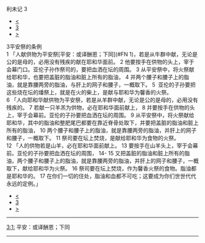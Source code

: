 ﻿





 利未记 3




* [<](bible/LEV02.md)
* [3](bible/LEV.md)
* [>](bible/LEV04.md)



 
3平安祭的条例  
1 「人献供物为平安祭[平安：或译酬恩；下同](#FN
1)，若是从牛群中献，无论是公的是母的，必用没有残疾的献在耶和华面前。 
2 他要按手在供物的头上，宰于会幕门口。亚伦子孙作祭司的，要把血洒在坛的周围。 
3 从平安祭中，将火祭献给耶和华，也要把盖脏的脂油和脏上所有的脂油， 
4 并两个腰子和腰子上的脂油，就是靠腰两旁的脂油，与肝上的网子和腰子，一概取下。 
5  亚伦的子孙要把这些烧在坛的燔祭上，就是在火的柴上，是献与耶和华为馨香的火祭。  
6 「人向耶和华献供物为平安祭，若是从羊群中献，无论是公的是母的，必用没有残疾的。 
7 若献一只羊羔为供物，必在耶和华面前献上， 
8 并要按手在供物的头上，宰于会幕前。亚伦的子孙要把血洒在坛的周围。 
9 从平安祭中，将火祭献给耶和华，其中的脂油和整肥尾巴都要在靠近脊骨处取下，并要把盖脏的脂油和脏上所有的脂油， 
10 两个腰子和腰子上的脂油，就是靠腰两旁的脂油，并肝上的网子和腰子，一概取下。 
11 祭司要在坛上焚烧，是献给耶和华为食物的火祭。  
12 「人的供物若是山羊，必在耶和华面前献上。 
13 要按手在山羊头上，宰于会幕前。亚伦的子孙要把血洒在坛的周围， 
14-
15 又把盖脏的脂油和脏上所有的脂油，两个腰子和腰子上的脂油，就是靠腰两旁的脂油，并肝上的网子和腰子，一概取下，献给耶和华为火祭。 
16 祭司要在坛上焚烧，作为馨香火祭的食物。脂油都是耶和华的。 
17 在你们一切的住处，脂油和血都不可吃；这要成为你们世世代代永远的定例。」 
* [<](bible/LEV02.md)
* [3](bible/LEV.md)
* [>](bible/LEV04.md)





---


[3:1:](#V1)
平安：或译酬恩；下同




---









